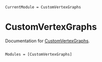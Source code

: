 ```@meta
CurrentModule = CustomVertexGraphs
```

# CustomVertexGraphs

Documentation for [CustomVertexGraphs](https://github.com/mtfishman/CustomVertexGraphs.jl).

```@index
```

```@autodocs
Modules = [CustomVertexGraphs]
```

